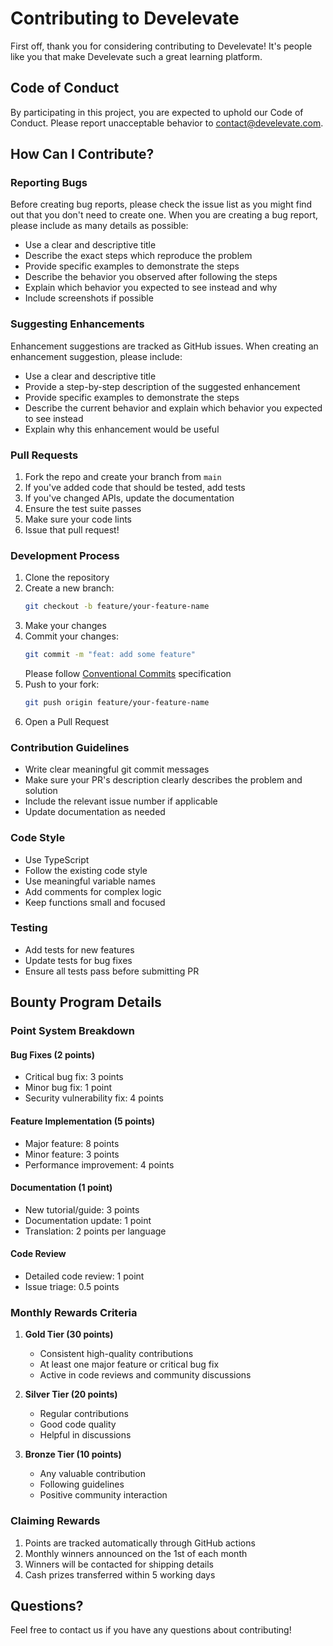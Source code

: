 # Contributing to Develevate

First off, thank you for considering contributing to Develevate! It's people like you that make Develevate such a great learning platform.

## Code of Conduct

By participating in this project, you are expected to uphold our Code of Conduct. Please report unacceptable behavior to [contact@develevate.com](mailto:contact@develevate.com).

## How Can I Contribute?

### Reporting Bugs

Before creating bug reports, please check the issue list as you might find out that you don't need to create one. When you are creating a bug report, please include as many details as possible:

* Use a clear and descriptive title
* Describe the exact steps which reproduce the problem
* Provide specific examples to demonstrate the steps
* Describe the behavior you observed after following the steps
* Explain which behavior you expected to see instead and why
* Include screenshots if possible

### Suggesting Enhancements

Enhancement suggestions are tracked as GitHub issues. When creating an enhancement suggestion, please include:

* Use a clear and descriptive title
* Provide a step-by-step description of the suggested enhancement
* Provide specific examples to demonstrate the steps
* Describe the current behavior and explain which behavior you expected to see instead
* Explain why this enhancement would be useful

### Pull Requests

1. Fork the repo and create your branch from `main`
2. If you've added code that should be tested, add tests
3. If you've changed APIs, update the documentation
4. Ensure the test suite passes
5. Make sure your code lints
6. Issue that pull request!

### Development Process

1. Clone the repository
2. Create a new branch:
   ```bash
   git checkout -b feature/your-feature-name
   ```
3. Make your changes
4. Commit your changes:
   ```bash
   git commit -m "feat: add some feature"
   ```
   Please follow [Conventional Commits](https://www.conventionalcommits.org/) specification
5. Push to your fork:
   ```bash
   git push origin feature/your-feature-name
   ```
6. Open a Pull Request

### Contribution Guidelines

* Write clear meaningful git commit messages
* Make sure your PR's description clearly describes the problem and solution
* Include the relevant issue number if applicable
* Update documentation as needed

### Code Style

* Use TypeScript
* Follow the existing code style
* Use meaningful variable names
* Add comments for complex logic
* Keep functions small and focused

### Testing

* Add tests for new features
* Update tests for bug fixes
* Ensure all tests pass before submitting PR

## Bounty Program Details

### Point System Breakdown

#### Bug Fixes (2 points)
* Critical bug fix: 3 points
* Minor bug fix: 1 point
* Security vulnerability fix: 4 points

#### Feature Implementation (5 points)
* Major feature: 8 points
* Minor feature: 3 points
* Performance improvement: 4 points

#### Documentation (1 point)
* New tutorial/guide: 3 points
* Documentation update: 1 point
* Translation: 2 points per language

#### Code Review
* Detailed code review: 1 point
* Issue triage: 0.5 points

### Monthly Rewards Criteria

1. **Gold Tier (30 points)**
   * Consistent high-quality contributions
   * At least one major feature or critical bug fix
   * Active in code reviews and community discussions

2. **Silver Tier (20 points)**
   * Regular contributions
   * Good code quality
   * Helpful in discussions

3. **Bronze Tier (10 points)**
   * Any valuable contribution
   * Following guidelines
   * Positive community interaction

### Claiming Rewards

1. Points are tracked automatically through GitHub actions
2. Monthly winners announced on the 1st of each month
3. Winners will be contacted for shipping details
4. Cash prizes transferred within 5 working days

## Questions?

Feel free to contact us if you have any questions about contributing!